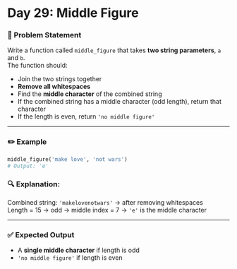 # Day 29: Middle Figure

### 🔹 Problem Statement  
Write a function called `middle_figure` that takes **two string parameters**, `a` and `b`.  
The function should:

- Join the two strings together
- **Remove all whitespaces**
- Find the **middle character** of the combined string
- If the combined string has a middle character (odd length), return that character
- If the length is even, return `'no middle figure'`

---

### ✏️ Example

```python
middle_figure('make love', 'not wars')     
# Output: 'e'
```

### 🔍 Explanation:

Combined string: `'makelovenotwars'` → after removing whitespaces  
Length = 15 → odd → middle index = 7 → `'e'` is the middle character

---

### ✅ Expected Output

- A **single middle character** if length is odd  
- `'no middle figure'` if length is even
